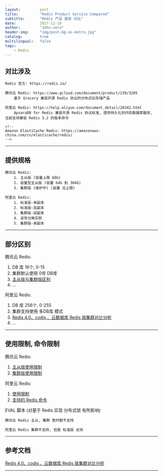 ```yaml
---
layout:     	post
title:        	"Redis Product Service Compared"
subtitle:     	"Redis 产品 服务 对比"
date:         	2017-12-16
author:       	"John-zero"
header-img: 	"img/post-bg-os-metro.jpg"
catalog:      	true
multilingual: 	false
tags:
    - Redis
---
```




## 对比涉及

	Redis 官方: https://redis.io/

	腾讯云 Redis: https://www.qcloud.com/document/product/239/3205
		基于 Grocery 兼容开源 Redis 协议的分布式云存储产品
		
	阿里云 Redis: https://help.aliyun.com/document_detail/26342.html
		ApsaraDB for Redis 兼容开源 Redis 协议标准, 提供持久化的内存数据库服务, 当前支持兼容 Redis 3.2 的版本命令

	<!--
	Amazon ElastiCache Redis: https://amazonaws-china.com/cn/elasticache/redis/
	-->
	
***


## 提供规格

	腾讯云 Redis:
		1. 主从版 (容量上限 60G)
		2. 容量型主从版 (容量 64G 到 384G)
		3. 集群版 (维护中) (容量 无上限)
		
	阿里云 Redis:
		1. 标准版-单副本
		2. 标准版-双副本
		3. 集群版-双副本
		4. 读写分离实例
		5. 集群版-单副本
	
***


## 部分区别

腾讯云 Redis:

1. DB 库 16个, 0-15
2. 集群默认使用 0号 DB库
3. <a href="https://cloud.tencent.com/document/product/239/4059" target="_blank">主从版与集群版区别</a>
4. ...
	
阿里云 Redis:

1. DB 库 256个, 0-255
2. 集群支持使用 多DB库 模式
3. <a href="https://help.aliyun.com/document_detail/57797.html" target="_blank">Redis 4.0、codis 、云数据库 Redis 版集群对比分析</a>
4. ...
	
***


## 使用限制, 命令限制

腾讯云 Redis:

1. <a href="https://cloud.tencent.com/document/product/239/4073" target="_blank">主从版使用限制</a>
2. <a href="https://cloud.tencent.com/document/product/239/11988" target="_blank">集群版使用限制</a>
	
阿里云 Redis:

1. <a href="https://help.aliyun.com/document_detail/54961.html" target="_blank">使用限制</a>
2. <a href="https://help.aliyun.com/document_detail/26356.html" target="_blank">支持的 Redis 命令</a>


EVAL 脚本 (对基于 Redis 实现 分布式锁 有所影响)

	腾讯云 Redis 主从, 集群 暂时都不支持

	阿里云 Redis 集群不支持, 但是 标准版 支持
	
***


## 参考文档

<a href="https://help.aliyun.com/document_detail/57797.html" target="_blank">Redis 4.0、codis 、云数据库 Redis 版集群对比分析</a> 

***


		